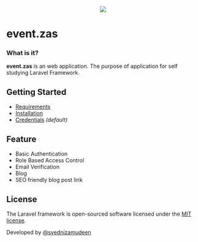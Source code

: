 <p align="center"><img src="https://laravel.com/assets/img/components/logo-laravel.svg"></p>

# event.zas

### What is it?

**event.zas** is an web application. The purpose of application for self studying Laravel Framework.

## Getting Started

* [Requirements](https://github.com/syednizamudeen/event.zas/wiki/Server-Requirements)
* [Installation](https://github.com/syednizamudeen/event.zas/wiki/Installation)
* [Credentials](https://github.com/syednizamudeen/event.zas/wiki) *(default)*

## Feature
* Basic Authentication
* Role Based Access Control
* Email Verification
* Blog
* SEO friendly blog post link

## License

The Laravel framework is open-sourced software licensed under the [MIT license](http://opensource.org/licenses/MIT).

Developed by [@syednizamudeen](https://github.com/syednizamudeen/event.zas)

